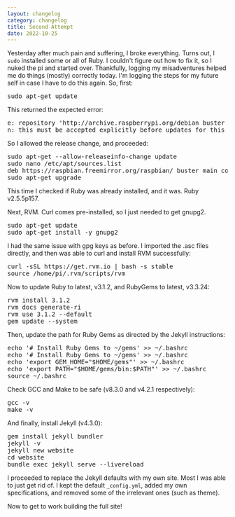 ```yaml
---
layout: changelog
category: changelog
title: Second Attempt
date: 2022-10-25
---
```


Yesterday after much pain and suffering, I broke everything. Turns out, I <code>sudo</code> installed some or all of Ruby. I couldn't figure out how to fix it, so I nuked the pi and started over. Thankfully, logging my misadventures helped me do things (mostly) correctly today. I'm logging the steps for my future self in case I have to do this again. So, first:

<pre>
sudo apt-get update
</pre>

This returned the expected error:

<pre>
e: repository 'http://archive.raspberrypi.org/debian buster inrelease' changed its 'suite' value from 'testing' to 'oldstable'
n: this must be accepted explicitly before updates for this repository can be applied. see apt-secure(8) manpage for details.
</pre>

So I allowed the release change, and proceeded:

<pre>
sudo apt-get --allow-releaseinfo-change update
sudo nano /etc/apt/sources.list
deb https://raspbian.freemirror.org/raspbian/ buster main contrib non-free rpi
sudo apt-get upgrade
</pre>

This time I checked if Ruby was already installed, and it was. Ruby v2.5.5p157.

Next, RVM. Curl comes pre-installed, so I just needed to get gnupg2.

<pre>
sudo apt-get update
sudo apt-get install -y gnupg2
</pre>

I had the same issue with gpg keys as before. I imported the .asc files directly, and then was able to curl and install RVM successfully:

<pre>
curl -sSL https://get.rvm.io | bash -s stable
source /home/pi/.rvm/scripts/rvm
</pre>

Now to update Ruby to latest, v3.1.2, and RubyGems to latest, v3.3.24:

<pre>
rvm install 3.1.2
rvm docs generate-ri
rvm use 3.1.2 --default
gem update --system
</pre>

Then, update the path for Ruby Gems as directed by the Jekyll instructions:

<pre>
echo '# Install Ruby Gems to ~/gems' >> ~/.bashrc
echo '# Install Ruby Gems to ~/gems' >> ~/.bashrc
echo 'export GEM_HOME="$HOME/gems"' >> ~/.bashrc
echo 'export PATH="$HOME/gems/bin:$PATH"' >> ~/.bashrc
source ~/.bashrc
</pre>

Check GCC and Make to be safe (v8.3.0 and v4.2.1 respectively):

<pre>
gcc -v
make -v
</pre>

And finally, install Jekyll (v4.3.0):

<pre>
gem install jekyll bundler
jekyll -v
jekyll new website
cd website
bundle exec jekyll serve --livereload
</pre>

I proceeded to replace the Jekyll defaults with my own site. Most I was able to just get rid of. I kept the default <code>_config.yml</code>, added my own specifications, and removed some of the irrelevant ones (such as theme).

Now to get to work building the full site!
